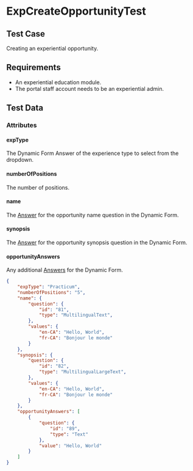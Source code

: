 # ExpCreateOpportunityTest <Badge text="test" vertical="middle" />

## Test Case
Creating an experiential opportunity.

## Requirements
* An experiential education module.
* The portal staff account needs to be an experiential admin.

## Test Data
### Attributes

#### expType <Badge text="string" vertical="middle" />
The Dynamic Form Answer of the experience type to select from the dropdown.

#### numberOfPositions <Badge text="string" vertical="middle" />
The number of positions.

#### name <Badge text="object" vertical="middle" />
The [Answer](../model/df-answer) for the opportunity name question in the Dynamic Form.

#### synopsis <Badge text="object" vertical="middle" />
The [Answer](../model/df-answer) for the opportunity synopsis question in the Dynamic Form.

#### opportunityAnswers <Badge text="array" vertical="middle" />
Any additional [Answers](../model/df-answer) for the Dynamic Form.

``` json
{
    "expType": "Practicum",
    "numberOfPositions": "5",
    "name": {
        "question": {
            "id": "81",
            "type": "MultilingualText",
        },
        "values": {
            "en-CA": "Hello, World",
            "fr-CA": "Bonjour le monde"
        }
    },
    "synopsis": {
        "question": {
            "id": "82",
            "type": "MultilingualLargeText",
        },
        "values": {
            "en-CA": "Hello, World",
            "fr-CA": "Bonjour le monde"
        }
    },
    "opportunityAnswers": [
        {
            "question": {
                "id": "89",
                "type": "Text"
            },
            "value": "Hello, World"
        }
    ]
}
```

